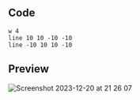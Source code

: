 ## Code
```
w 4
line 10 10 -10 -10
line -10 10 10 -10
```
## Preview

![Screenshot 2023-12-20 at 21 26 07](https://github.com/Mistium/Origin-OS/assets/92952823/7c290c32-b6a4-4c20-992c-4a742fdd6651)
